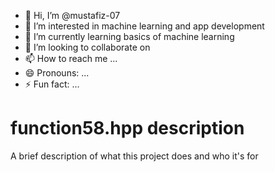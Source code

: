 - 👋 Hi, I’m @mustafiz-07
- 👀 I’m interested in machine learning and app development
- 🌱 I’m currently learning basics of machine learning
- 💞️ I’m looking to collaborate on 
- 📫 How to reach me ...
- 😄 Pronouns: ...
- ⚡ Fun fact: ...

<!---
mustafiz-07/mustafiz-07 is a ✨ special ✨ repository because its `README.md` (this file) appears on your GitHub profile.
You can click the Preview link to take a look at your changes.
--->

# function58.hpp description

A brief description of what this project does and who it's for
